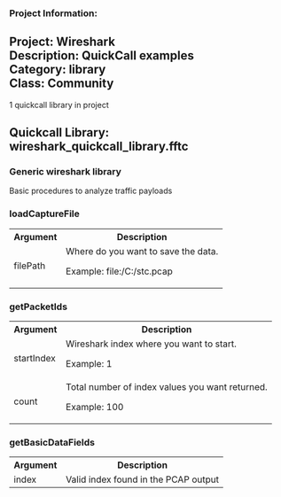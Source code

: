 ### Project Information:
Project: Wireshark  
Description: QuickCall examples  
Category: library  
Class: Community
 ----
1 quickcall library in project
## Quickcall Library: wireshark_quickcall_library.fftc
### Generic wireshark library
Basic procedures to analyze traffic payloads
### loadCaptureFile
<table><tr><th>Argument</th><th>Description</th></tr>
<tr><td>filePath</td><td>Where do you want to save the data.

Example: file:/C:/stc.pcap</tr></td></table>

### getPacketIds
<table><tr><th>Argument</th><th>Description</th></tr>
<tr><td>startIndex</td><td>Wireshark index where you want to start.

Example: 1</tr></td>
<tr><td>count</td><td>Total number of index values you want returned.

Example: 100</tr></td></table>

### getBasicDataFields
<table><tr><th>Argument</th><th>Description</th></tr>
<tr><td>index</td><td>Valid index found in the PCAP output</tr></td></table>
